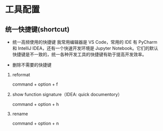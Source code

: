 # 工具配置

## 统一快捷键(shortcut)

- 统一高频使用的快捷键
  我常用编辑器是 VS Code，常用的 IDE 有 PyCharm 和 IntelliJ IDEA，还有一个快速开发环境是 Jupyter Notebook。它们的默认快捷键是不一致的，统一各种开发工具的快捷键有助于提高开发效率。

- 删除不需要的快捷键

1. reformat

   command + option + f

2. show function signature（IDEA: quick documentory）

   command + option + h

3. rename

   command + option + n
